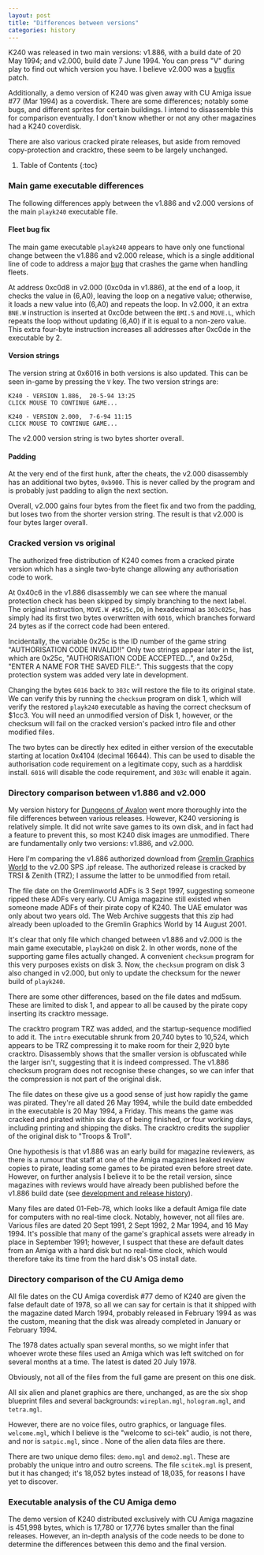 ```yaml
---
layout: post
title: "Differences between versions"
categories: history
---
```


K240 was released in two main versions: v1.886, with a build date of 20 May
1994; and v2.000, build date 7 June 1994. You can press "V" during play to find out
which version you have. I believe v2.000 was a
[bugfix](../game-mechanics/bugs.html) patch.

Additionally, a demo version of K240 was given away with CU Amiga issue #77 (Mar
1994) as a coverdisk. There are some differences; notably some bugs, and
different sprites for certain buildings. I intend to disassemble this for
comparison eventually. I don't know whether or not any other magazines had a
K240 coverdisk.

There are also various cracked pirate releases, but aside from removed
copy-protection and cracktro, these seem to be largely unchanged.

1. Table of Contents
{:toc}

### Main game executable differences

The following differences apply between the v1.886 and v2.000 versions of the
main `playk240` executable file.

#### Fleet bug fix

The main game executable `playk240` appears to have only one functional change
between the v1.886 and v2.000 release, which is a single additional line of code
to address a major [bug](../game-mechanics/bugs.html) that crashes the game
when handling fleets.

At address 0xc0d8 in v2.000 (0xc0da in v1.886), at the end of a loop, it checks
the value in (6,A0), leaving the loop on a negative value; otherwise, it loads a
new value into (6,A0) and repeats the loop. In v2.000, it an extra `BNE.W`
instruction is inserted at 0xc0de between the `BMI.S` and `MOVE.L`, which
repeats the loop without updating (6,A0) if it is equal to a non-zero value.
This extra four-byte instruction increases all addresses after 0xc0de in the
executable by 2.

#### Version strings

The version string at 0x6016 in both versions is also updated. This can be seen
in-game by pressing the `V` key. The two version strings are:

    K240 - VERSION 1.886,  20-5-94 13:25
    CLICK MOUSE TO CONTINUE GAME...

    K240 - VERSION 2.000,  7-6-94 11:15
    CLICK MOUSE TO CONTINUE GAME...

The v2.000 version string is two bytes shorter overall.

#### Padding

At the very end of the first hunk, after the cheats, the v2.000 disassembly has
an additional two bytes, `0xb900`. This is never called by the program and is
probably just padding to align the next section.

Overall, v2.000 gains four bytes from the fleet fix and two from the padding,
but loses two from the shorter version string. The result is that v2.000 is four
bytes larger overall.

### Cracked version vs original

The authorized free distribution of K240 comes from a cracked pirate version
which has a single two-byte change allowing any authorisation code to work.

At 0x40c6 in the v1.886 disassembly we can see where the manual protection check
has been skipped by simply branching to the next label. The original
instruction, `MOVE.W #$025c,D0`, in hexadecimal as `303c025c`, has simply had
its first two bytes overwritten with `6016`, which branches forward 24 bytes as
if the correct code had been entered.

Incidentally, the variable 0x25c is the ID number of the game string
"AUTHORISATION CODE INVALID!!" Only two strings appear later in the list, which
are 0x25c, "AUTHORISATION CODE ACCEPTED...", and 0x25d, "ENTER A NAME FOR THE
SAVED FILE:". This suggests that the copy protection system was added very late
in development.

Changing the bytes `6016` back to `303c` will restore the file to its original
state. We can verify this by running the `checksum` program on disk 1, which
will verify the restored `playk240` executable as having the correct checksum of
$1cc3. You will need an unmodified version of Disk 1, however, or the checksum
will fail on the cracked version's packed intro file and other modified files.

The two bytes can be directly hex edited in either version of the executable
starting at location 0x4104 (decimal 16644). This can be used to disable the
authorisation code requirement on a legitimate copy, such as a harddisk install.
`6016` will disable the code requirement, and `303c` will enable it again.

### Directory comparison between v1.886 and v2.000

My version history for [Dungeons of
Avalon](https://tetracorp.github.io/dungeons-of-avalon/history/version-differences.html)
went more thoroughly into the file differences between various releases.
However, K240 versioning is relatively simple. It did not write save games to
its own disk, and in fact had a feature to prevent this, so most K240 disk
images are unmodified. There are fundamentally only two versions: v1.886, and
v2.000.

Here I'm comparing the v1.886 authorized download from [Gremlin Graphics
World](http://gremlinworld.emuunlim.com/amiga.htm) to the v2.00 SPS .ipf
release. The authorized release is cracked by TRSI & Zenith (TRZ); I assume the
latter to be unmodified from retail.

The file date on the Gremlinworld ADFs is 3 Sept 1997, suggesting someone ripped
these ADFs very early. CU Amiga magazine still existed when someone made ADFs of
their pirate copy of K240. The UAE emulator was only about two years old. The
Web Archive suggests that this zip had already been uploaded to the Gremlin
Graphics World by 14 August 2001.

It's clear that only file which changed between v1.886 and v2.000 is the main
game executable, `playk240` on disk 2. In other words, none of the supporting
game files actually changed. A convenient `checksum` program for this very
purposes exists on disk 3.  Now, the `checksum` program on disk 3 also changed
in v2.000, but only to update the checksum for the newer build of `playk240`.

There are some other differences, based on the file dates and md5sum. These are
limited to disk 1, and appear to all be caused by the pirate copy inserting its
cracktro message.

The cracktro program TRZ was added, and the startup-sequence modified to add it.
The `intro` executable shrunk from 20,740 bytes to 10,524, which appears to be
TRZ compressing it to make room for their 2,920 byte cracktro. Disassembly shows
that the smaller version is obfuscated while the larger isn't, suggesting that
it is indeed compressed. The v1.886 checksum program does not recognise these
changes, so we can infer that the compression is not part of the original disk.

The file dates on these give us a good sense of just how rapidly the game was
pirated. They're all dated 26 May 1994, while the build date embedded in the
executable is 20 May 1994, a Friday. This means the game was cracked and pirated
within six days of being finished, or four working days, including printing and
shipping the disks. The cracktro credits the supplier of the original disk to
"Troops & Troll".

One hypothesis is that v1.886 was an early build for magazine reviewers, as
there is a rumour that staff at one of the Amiga magazines leaked review copies
to pirate, leading some games to be pirated even before street date. However, on
further analysis I believe it to be the retail version, since magazines with
reviews would have already been published before the v1.886 build date
(see [development and release history](../history/development.html)).

Many files are dated 01-Feb-78, which looks like a default Amiga file date for
computers with no real-time clock. Notably, however, not all files are. Various
files are dated 20 Sept 1991, 2 Sept 1992, 2 Mar 1994, and 16 May 1994. It's
possible that many of the game's graphical assets were already in place in
September 1991; however, I suspect that these are default dates from an Amiga
with a hard disk but no real-time clock, which would therefore take its time
from the hard disk's OS install date.

### Directory comparison of the CU Amiga demo

All file dates on the CU Amiga coverdisk #77 demo of K240 are given the false
default date of 1978, so all we can say for certain is that it shipped with the
magazine dated March 1994, probably released in February 1994 as was the custom,
meaning that the disk was already completed in January or February 1994.

The 1978 dates actually span several months, so we might infer that whoever
wrote these files used an Amiga which was left switched on for several months at
a time. The latest is dated 20 July 1978.

Obviously, not all of the files from the full game are present on this one disk.

All six alien and planet graphics are there, unchanged, as are the six shop
blueprint files and several backgrounds: `wireplan.mgl`, `hologram.mgl`,
and `tetra.mgl`.

However, there are no voice files, outro graphics, or language files.
`welcome.mgl`, which I believe is the "welcome to sci-tek" audio, is not there,
and nor is `satpic.mgl`, since . None of the alien data files are there.

There are two unique demo files: `demo.mgl` and `demo2.mgl`. These are probably
the unique intro and outro screens. The file `scitek.mgl` is present, but it has
changed; it's 18,052 bytes instead of 18,035, for reasons I have yet to
discover.

### Executable analysis of the CU Amiga demo

The demo version of K240 distributed exclusively with CU Amiga magazine is
451,998 bytes, which is 17,780 or 17,776 bytes smaller than the final releases.
However, an in-depth analysis of the code needs to be done to determine the
differences between this demo and the final version.
